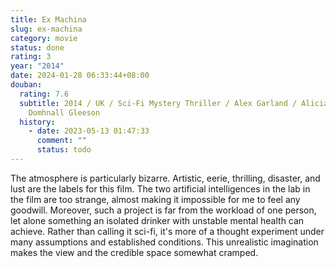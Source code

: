 ```yaml
---
title: Ex Machina
slug: ex-machina
category: movie
status: done
rating: 3
year: "2014"
date: 2024-01-28 06:33:44+08:00
douban:
  rating: 7.6
  subtitle: 2014 / UK / Sci-Fi Mystery Thriller / Alex Garland / Alicia Vikander,
    Domhnall Gleeson
  history:
    - date: 2023-05-13 01:47:33
      comment: ""
      status: todo
---
```


The atmosphere is particularly bizarre. Artistic, eerie, thrilling, disaster, and lust are the labels for this film. The two artificial intelligences in the lab in the film are too strange, almost making it impossible for me to feel any goodwill. Moreover, such a project is far from the workload of one person, let alone something an isolated drinker with unstable mental health can achieve. Rather than calling it sci-fi, it's more of a thought experiment under many assumptions and established conditions. This unrealistic imagination makes the view and the credible space somewhat cramped.

